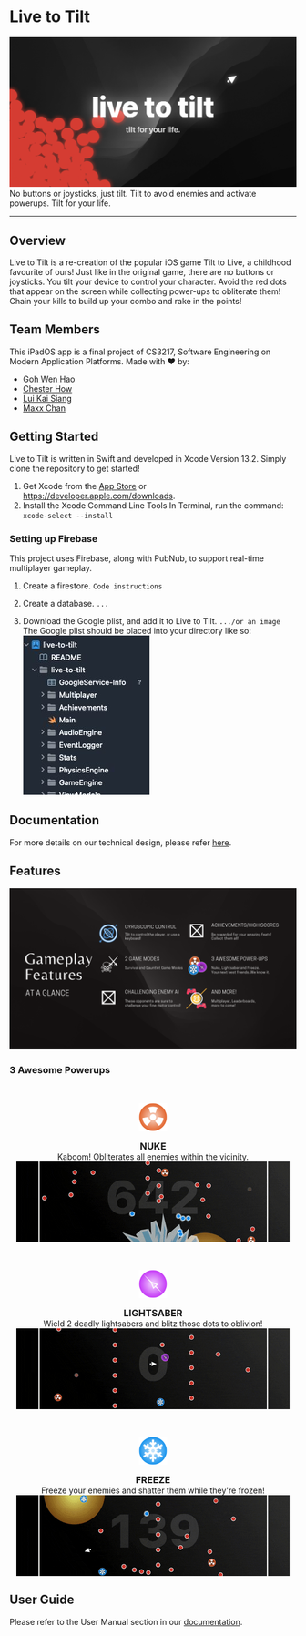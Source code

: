 <!-- markdownlint-disable MD033 MD041 -->

# Live to Tilt

![Cover photo](Documentation/cover.png)
No buttons or joysticks, just tilt. Tilt to avoid enemies and activate powerups. Tilt for your life.

---

## Overview

Live to Tilt is a re-creation of the popular iOS game Tilt to Live, a childhood favourite of ours! Just like in the original game, there are no buttons or joysticks. You tilt your device to control your character. Avoid the red dots that appear on the screen while collecting power-ups to obliterate them! Chain your kills to build up your combo and rake in the points!

## Team Members

This iPadOS app is a final project of CS3217, Software Engineering on Modern Application Platforms. Made with ❤️ by:

- [Goh Wen Hao](https://github.com/wenhaogoh)
- [Chester How](https://github.com/chesterhow)
- [Lui Kai Siang](https://github.com/kslui99)
- [Maxx Chan](https://github.com/maxxyh)

## Getting Started

Live to Tilt is written in Swift and developed in Xcode Version 13.2. Simply clone the repository to get started!

1. Get Xcode from the [App Store](https://apps.apple.com/us/app/xcode/id497799835) or https://developer.apple.com/downloads.
2. Install the Xcode Command Line Tools
   In Terminal, run the command: `xcode-select --install`

### Setting up Firebase

This project uses Firebase, along with PubNub, to support real-time multiplayer gameplay.

1. Create a firestore.
    ```Code instructions```

2. Create a database.
    ```...```

3. Download the Google plist, and add it to Live to Tilt.
    ```.../or an image```
    The Google plist should be placed into your directory like so:
    ![Google Plist instructions](Documentation/google-plist.png)

## Documentation

For more details on our technical design, please refer [here](https://docs.google.com/document/d/1IRGTh3BoQcHm0VggbzeEvdI_CIv9YHHpy2I9CQEtg08/edit?usp=sharing).

## Features

![Feature highlights](Documentation/features.png)

### 3 Awesome Powerups

<div style="display: flex; flex-direction: column; align-items: center; margin: 3rem 0 1rem">
<img style="height: 50px; width: 50px" src="Documentation/nuke.png">
<h3 style="margin: 1rem 0 0">NUKE</h3>
Kaboom! Obliterates all enemies within the vicinity.
<img src="Documentation/nuke-demo.gif" alt="Nuke">
</div>

<div style="display: flex; flex-direction: column; align-items: center; margin: 3rem 0 1rem">
<img style="height: 50px; width: 50px" src="Documentation/lightsaber.png">
<h3 style="margin: 1rem 0 0">LIGHTSABER</h3>
Wield 2 deadly lightsabers and blitz those dots to oblivion!
<img src="Documentation/lightsaber-demo.gif" alt="Lightsaber">
</div>

<div style="display: flex; flex-direction: column; align-items: center; margin: 3rem 0 1rem">
<img style="height: 50px; width: 50px" src="Documentation/freeze.png">
<h3 style="margin: 1rem 0 0">FREEZE</h3>
Freeze your enemies and shatter them while they're frozen!
<img src="Documentation/freeze-demo.gif" alt="Freeze">
</div>

## User Guide

Please refer to the User Manual section in our [documentation](https://docs.google.com/document/d/1IRGTh3BoQcHm0VggbzeEvdI_CIv9YHHpy2I9CQEtg08/edit?usp=sharing).
